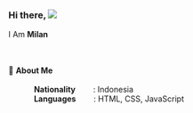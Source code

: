 ### Hi there, ![](https://user-images.githubusercontent.com/18350557/176309783-0785949b-9127-417c-8b55-ab5a4333674e.gif)
I Am
<b>Milan</b>

<br><br>🧑 **About Me** <br><br>
&emsp;&emsp;&emsp; **Nationality**&emsp;&emsp;&nbsp;: Indonesia<br>
&emsp;&emsp;&emsp; **Languages**&emsp;&emsp;&nbsp;: HTML, CSS, JavaScript<br>
